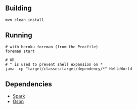 
## Building

    mvn clean install

## Running

    # with heroku foreman (from the Procfile)
    foreman start

    # OR
    # " is used to prevent shell expansion on *
    java -cp "target/classes:target/dependency/*" HelloWorld

## Dependencies

- [Spark](http://sparkjava.com/documentation.html)
- [Gson](https://code.google.com/p/google-gson/)
